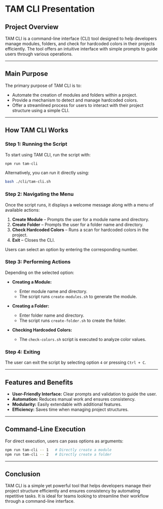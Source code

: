 # TAM CLI Presentation

## Project Overview
TAM CLI is a command-line interface (CLI) tool designed to help developers manage modules, folders, and check for hardcoded colors in their projects efficiently. The tool offers an intuitive interface with simple prompts to guide users through various operations.

---

## Main Purpose
The primary purpose of TAM CLI is to:
- Automate the creation of modules and folders within a project.
- Provide a mechanism to detect and manage hardcoded colors.
- Offer a streamlined process for users to interact with their project structure using a simple CLI.

---

## How TAM CLI Works

### Step 1: Running the Script
To start using TAM CLI, run the script with:
```bash
npm run tam-cli
```
Alternatively, you can run it directly using:
```bash
bash ./cli/tam-cli.sh
```

### Step 2: Navigating the Menu
Once the script runs, it displays a welcome message along with a menu of available actions:
1. **Create Module** – Prompts the user for a module name and directory.
2. **Create Folder** – Prompts the user for a folder name and directory.
3. **Check Hardcoded Colors** – Runs a scan for hardcoded colors in the project.
4. **Exit** – Closes the CLI.

Users can select an option by entering the corresponding number.

### Step 3: Performing Actions
Depending on the selected option:
- **Creating a Module:**
  - Enter module name and directory.
  - The script runs `create-modules.sh` to generate the module.

- **Creating a Folder:**
  - Enter folder name and directory.
  - The script runs `create-folder.sh` to create the folder.

- **Checking Hardcoded Colors:**
  - The `check-colors.sh` script is executed to analyze color values.

### Step 4: Exiting
The user can exit the script by selecting option `4` or pressing `Ctrl + C`.

---

## Features and Benefits
- **User-Friendly Interface:** Clear prompts and validation to guide the user.
- **Automation:** Reduces manual work and ensures consistency.
- **Modularity:** Easily extendable with additional features.
- **Efficiency:** Saves time when managing project structures.

---

## Command-Line Execution
For direct execution, users can pass options as arguments:
```bash
npm run tam-cli -- 1   # Directly create a module
npm run tam-cli -- 2   # Directly create a folder
```

---

## Conclusion
TAM CLI is a simple yet powerful tool that helps developers manage their project structure efficiently and ensures consistency by automating repetitive tasks. It is ideal for teams looking to streamline their workflow through a command-line interface.

